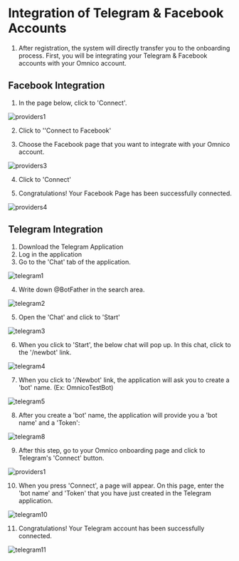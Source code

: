 # Integration of Telegram & Facebook Accounts

1. After registration, the system will directly transfer you to the onboarding process. First, you will be integrating your Telegram & Facebook accounts with your Omnico account.

## Facebook Integration

1. In the page below, click to 'Connect'.

![providers1](../img/providers1.png)

2. Click to ''Connect to Facebook'

3. Choose the Facebook page that you want to integrate with your Omnico account. 

![providers3](../img/providers3.png)

4. Click to 'Connect'

5. Congratulations! Your Facebook Page has been successfully connected.  

![providers4](../img/providers4.png)

## Telegram Integration

1. Download the Telegram Application
2. Log in the application
3. Go to the 'Chat' tab of the application.

![telegram1](../img/telegram1.jpg)

4. Write down @BotFather in the search area.  

![telegram2](../img/telegram2.PNG)

5. Open the 'Chat' and click to 'Start' 

![telegram3](../img/telegram3.PNG)

6. When you click to 'Start', the below chat will pop up. In this chat, click to the '/newbot' link.

![telegram4](../img/telegram4.png)

7. When you click to '/Newbot' link, the application will ask you to create a 'bot' name. (Ex: OmnicoTestBot)

![telegram5](../img/telegram5.PNG)

8. After you create a 'bot' name, the application will provide you a 'bot name' and a 'Token':

![telegram8](../img/telegram8.png)

9. After this step, go to your Omnico onboarding page and click to Telegram's 'Connect' button. 

![providers1](../img/providers1.png)

10. When you press 'Connect', a page will appear. On this page, enter the 'bot name' and 'Token' that you have just created in the Telegram application.

![telegram10](../img/telegram10.png)

11. Congratulations! Your Telegram account has been successfully connected.  

![telegram11](../img/telegram11.png)



